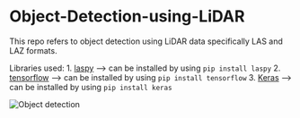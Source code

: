 # Object-Detection-using-LiDAR

This repo refers to object detection using LiDAR data specifically LAS and LAZ formats.

Libraries used: 
    1. [laspy](https://pypi.org/project/laspy/)  --> can be installed by using  `pip install laspy`
    2. [tensorflow](https://www.tensorflow.org/)  -->  can be installed by using `pip install tensorflow`
    3. [Keras](https://keras.io/)  -->  can be installed by using `pip install keras`
    
![Object detection]()
